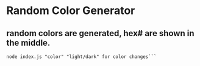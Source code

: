 # Random Color Generator

## random colors are generated, hex# are shown in the middle.
```node index.js command gives you a random color.
node index.js "color" "light/dark" for color changes```

